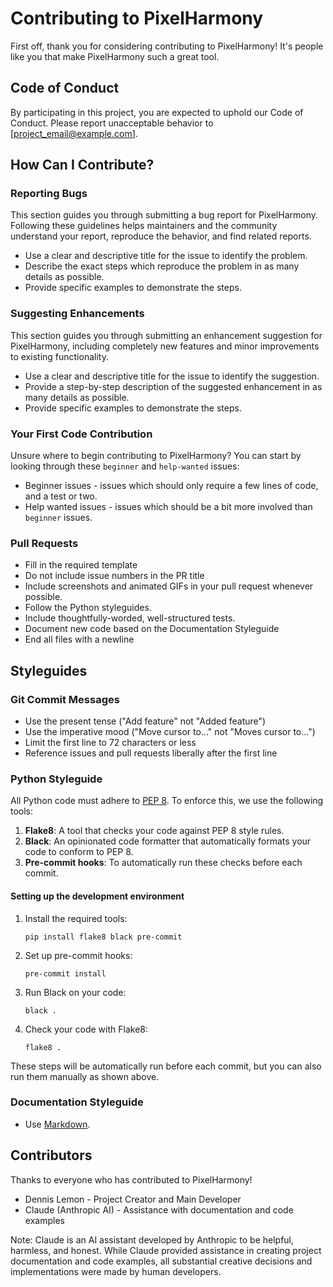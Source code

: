 # Contributing to PixelHarmony

First off, thank you for considering contributing to PixelHarmony! It's people like you that make PixelHarmony such a great tool.

## Code of Conduct

By participating in this project, you are expected to uphold our Code of Conduct. Please report unacceptable behavior to [project_email@example.com].

## How Can I Contribute?

### Reporting Bugs

This section guides you through submitting a bug report for PixelHarmony. Following these guidelines helps maintainers and the community understand your report, reproduce the behavior, and find related reports.

- Use a clear and descriptive title for the issue to identify the problem.
- Describe the exact steps which reproduce the problem in as many details as possible.
- Provide specific examples to demonstrate the steps.

### Suggesting Enhancements

This section guides you through submitting an enhancement suggestion for PixelHarmony, including completely new features and minor improvements to existing functionality.

- Use a clear and descriptive title for the issue to identify the suggestion.
- Provide a step-by-step description of the suggested enhancement in as many details as possible.
- Provide specific examples to demonstrate the steps.

### Your First Code Contribution

Unsure where to begin contributing to PixelHarmony? You can start by looking through these `beginner` and `help-wanted` issues:

- Beginner issues - issues which should only require a few lines of code, and a test or two.
- Help wanted issues - issues which should be a bit more involved than `beginner` issues.

### Pull Requests

- Fill in the required template
- Do not include issue numbers in the PR title
- Include screenshots and animated GIFs in your pull request whenever possible.
- Follow the Python styleguides.
- Include thoughtfully-worded, well-structured tests.
- Document new code based on the Documentation Styleguide
- End all files with a newline

## Styleguides

### Git Commit Messages

- Use the present tense ("Add feature" not "Added feature")
- Use the imperative mood ("Move cursor to..." not "Moves cursor to...")
- Limit the first line to 72 characters or less
- Reference issues and pull requests liberally after the first line

### Python Styleguide

All Python code must adhere to [PEP 8](https://www.python.org/dev/peps/pep-0008/). To enforce this, we use the following tools:

1. **Flake8**: A tool that checks your code against PEP 8 style rules.
2. **Black**: An opinionated code formatter that automatically formats your code to conform to PEP 8.
3. **Pre-commit hooks**: To automatically run these checks before each commit.

#### Setting up the development environment

1. Install the required tools:
   ```
   pip install flake8 black pre-commit
   ```

2. Set up pre-commit hooks:
   ```
   pre-commit install
   ```

3. Run Black on your code:
   ```
   black .
   ```

4. Check your code with Flake8:
   ```
   flake8 .
   ```

These steps will be automatically run before each commit, but you can also run them manually as shown above.

### Documentation Styleguide

- Use [Markdown](https://daringfireball.net/projects/markdown).

## Contributors

Thanks to everyone who has contributed to PixelHarmony!

- Dennis Lemon - Project Creator and Main Developer
- Claude (Anthropic AI) - Assistance with documentation and code examples

Note: Claude is an AI assistant developed by Anthropic to be helpful, harmless, and honest. While Claude provided assistance in creating project documentation and code examples, all substantial creative decisions and implementations were made by human developers.
